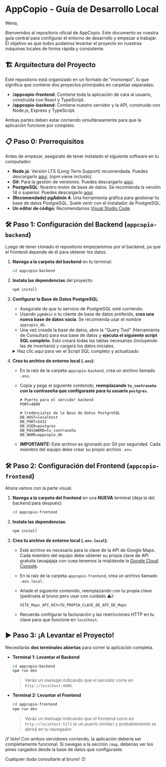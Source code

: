 # AppCopio  - Guía de Desarrollo Local
Wena,

Bienvenidos al repositorio oficial de AppCopio. Este documento es nuestra guía central para configurar el entorno de desarrollo y empezar a trabajar. El objetivo es que todos podamos levantar el proyecto en nuestras máquinas locales de forma rápida y consistente.

## 🏗️ Arquitectura del Proyecto

Este repositorio está organizado en un formato de "monorepo", lo que significa que contiene dos proyectos principales en carpetas separadas:

-   **/appcopio-frontend**: Contiene toda la aplicación de cara al usuario, construida con React y TypeScript.
-   **/appcopio-backend**: Contiene nuestro servidor y la API, construido con Node.js, Express y TypeScript.

Ambas partes deben estar corriendo simultáneamente para que la aplicación funcione por completo.

## 📋 Paso 0: Prerrequisitos

Antes de empezar, asegúrate de tener instalado el siguiente software en tu computador:

-   **Node.js**: Versión LTS (Long-Term Support) recomendada. Puedes descargarlo [aquí](https://nodejs.org/). (npm viene incluido).
-   **Git**: Para la gestión de versiones. Puedes descargarlo [aquí](https://git-scm.com/).
-   **PostgreSQL**: Nuestro motor de base de datos. Se recomienda la versión 14 o superior. Puedes descargarlo [aquí](https://www.postgresql.org/download/).
-   **(Recomendado) pgAdmin 4**: Una herramienta gráfica para gestionar tu base de datos PostgreSQL. Suele venir con el instalador de PostgreSQL.
-   **Un editor de código**: Recomendamos [Visual Studio Code](https://code.visualstudio.com/).

## 🛠️ Paso 1: Configuración del Backend (`appcopio-backend`)


Luego de tener clonado el repositorio empezaremos por el backend, ya que el frontend depende de él para obtener los datos.

1.  **Navega a la carpeta del backend** en tu terminal:
    ```bash
    cd appcopio-backend
    ```

2.  **Instala las dependencias** del proyecto:
    ```bash
    npm install
    ```

3.  **Configurar la Base de Datos PostgreSQL**:
    * Asegúrate de que tu servicio de PostgreSQL esté corriendo.
    * Usando `pgAdmin` o tu cliente de base de datos preferido, **crea una nueva base de datos vacía**. Se recomienda usar el nombre `appcopio_db`.
    * Una vez creada la base de datos, abre la "Query Tool" (Herramienta de Consultas) para esa base de datos y **ejecuta el siguiente script SQL completo**. Esto creará todas las tablas necesarias (incluyendo las de inventario) y cargará los datos iniciales.

    <details>
    <summary>Haz clic aquí para ver el Script SQL completo y actualizado</summary>

    ```sql
    -- Eliminación en orden para evitar errores de dependencia
	DROP TABLE IF EXISTS CenterInventories;
	DROP TABLE IF EXISTS Products;
	DROP TABLE IF EXISTS Incidents;
	DROP TABLE IF EXISTS Users;
	DROP TABLE IF EXISTS InventoryLog;
	DROP TABLE IF EXISTS Centers;
	DROP TABLE IF EXISTS Roles;
	
	
	-- Tabla de Roles
	CREATE TABLE Roles (
	    role_id SERIAL PRIMARY KEY,
	    role_name VARCHAR(50) UNIQUE NOT NULL
	);
	
	INSERT INTO Roles (role_name) VALUES ('Emergencias'), ('Encargado');
	
	-- Tabla de Centros
	CREATE TABLE Centers (
	    center_id VARCHAR(10) PRIMARY KEY,
	    name VARCHAR(255) NOT NULL,
	    address VARCHAR(255),
	    type VARCHAR(50) NOT NULL CHECK (type IN ('Acopio', 'Albergue')),
	    capacity INT DEFAULT 0,
	    is_active BOOLEAN DEFAULT FALSE,
	    latitude DECIMAL(9, 6),
	    longitude DECIMAL(9, 6),
	    created_at TIMESTAMP WITH TIME ZONE DEFAULT CURRENT_TIMESTAMP,
	    updated_at TIMESTAMP WITH TIME ZONE DEFAULT CURRENT_TIMESTAMP
	);
	
	-- Centros de ejemplo
	INSERT INTO Centers (center_id, name, address, type, capacity, is_active, latitude, longitude) VALUES
	('C001', 'Gimnasio Municipal Playa Ancha', 'Av. Playa Ancha 123', 'Albergue', 150, false, -33.036100, -71.606700),
	('C002', 'Liceo Bicentenario Valparaíso', 'Calle Independencia 456', 'Acopio', 0, true, -33.045800, -71.619700),
	('C003', 'Sede Vecinal Cerro Cordillera', 'Pasaje Esmeralda 789', 'Acopio', 0, false, -33.039500, -71.628500);
	
	-- Tabla de Usuarios
	CREATE TABLE Users (
	    user_id SERIAL PRIMARY KEY,
	    username VARCHAR(100) UNIQUE NOT NULL,
	    password_hash VARCHAR(255) NOT NULL,
	    email VARCHAR(100) UNIQUE,
	    role_id INT NOT NULL REFERENCES Roles(role_id),
	    center_id VARCHAR(10),
	    created_at TIMESTAMP WITH TIME ZONE DEFAULT CURRENT_TIMESTAMP,
	    FOREIGN KEY (center_id) REFERENCES Centers(center_id) ON DELETE SET NULL
	);
	
	-- Usuarios de ejemplo
	INSERT INTO Users (username, password_hash, email, role_id, center_id)
	VALUES 
	('admin_jrojas', 'temporal123', 'jrojas@admin.cl', 1, NULL),
	('admin_sofia', 'temporal456', 'sofia@admin.cl', 1, NULL);
	
	-- Tabla de Productos
	CREATE TABLE Products (
	    item_id SERIAL PRIMARY KEY,
	    name VARCHAR(255) UNIQUE NOT NULL,
	    category VARCHAR(100) NOT NULL,
	    description TEXT
	);
	
	-- Productos de ejemplo
	INSERT INTO Products (name, category) VALUES
	('Agua Embotellada 1.5L', 'Alimentos y Bebidas'),
	('Frazadas (1.5 plazas)', 'Ropa de Cama y Abrigo'),
	('Pañales para Adultos (Talla M)', 'Higiene Personal'),
	('Pañales para Niños (Talla G)', 'Higiene Personal'),
	('Comida para Mascotas (Perro)', 'Mascotas'),
	('Conservas (Atún, Legumbres)', 'Alimentos y Bebidas');
	
	-- Tabla de Inventario por Centro
	CREATE TABLE CenterInventories (
	    center_inventory_id SERIAL PRIMARY KEY,
	    center_id VARCHAR(10) NOT NULL,
	    item_id INT NOT NULL,
	    quantity INT NOT NULL CHECK (quantity >= 0),
	    last_updated_at TIMESTAMP WITH TIME ZONE DEFAULT CURRENT_TIMESTAMP,
	    FOREIGN KEY (center_id) REFERENCES Centers(center_id) ON DELETE CASCADE,
	    FOREIGN KEY (item_id) REFERENCES Products(item_id) ON DELETE CASCADE,
	    UNIQUE (center_id, item_id)
	);
	
	-- Inventario de ejemplo
	INSERT INTO CenterInventories (center_id, item_id, quantity) VALUES
	('C002', 1, 200),
	('C002', 2, 150);
	
	-- Tabla de Incidencias
	CREATE TABLE Incidents (
	    incident_id SERIAL PRIMARY KEY,
	    description TEXT NOT NULL,
	    status VARCHAR(20) NOT NULL DEFAULT 'pendiente', -- 'pendiente', 'aceptada', 'rechazada'
	    registered_at TIMESTAMP NOT NULL DEFAULT NOW(),
	    resolved_at TIMESTAMP,
	    resolution_comment TEXT,
	    resolved_by INTEGER REFERENCES Users(user_id),
	    center_id VARCHAR(10) NOT NULL REFERENCES Centers(center_id),
	    assigned_to INTEGER REFERENCES Users(user_id)
	);
	
	-- Incidencia de ejemplo
	INSERT INTO Incidents (description, status, registered_at, center_id, assigned_to)
	VALUES ('Falta urgente de agua potable para 50 personas', 'pendiente', NOW(), 'C001', NULL);
	
	CREATE TABLE InventoryLog (
		log_id SERIAL PRIMARY KEY,
		center_id VARCHAR(10) NOT NULL REFERENCES Centers(center_id),
		product_name TEXT,
		quantity INT,
		action_type TEXT CHECK (action_type IN ('add', 'edit', 'delete')),
		created_at TIMESTAMP WITH TIME ZONE DEFAULT CURRENT_TIMESTAMP
	);
	
	
	-- Confirmación
	SELECT 'Todas las tablas han sido creadas e inicializadas'
    ```
    </details>

4.  **Crea tu archivo de entorno local (`.env`)**:
    * En la raíz de la carpeta `appcopio-backend`, crea un archivo llamado `.env`.
    * Copia y pega el siguiente contenido, **reemplazando `tu_contraseña` con la contraseña que configuraste para tu usuario `postgres`**.

        ```env
        # Puerto para el servidor backend
        PORT=4000

        # Credenciales de la Base de Datos PostgreSQL
        DB_HOST=localhost
        DB_PORT=5432
        DB_USER=postgres
        DB_PASSWORD=tu_contraseña
        DB_NAME=appcopio_db
        ```
    * **IMPORTANTE:** Este archivo es ignorado por Git por seguridad. Cada miembro del equipo debe crear su propio archivo `.env`.

## 🛠️ Paso 2: Configuración del Frontend (`appcopio-frontend`)

Ahora vamos con la parte visual.

1.  **Navega a la carpeta del frontend** en una **NUEVA** terminal (deja la del backend para después):
    ```bash
    cd appcopio-frontend
    ```
2.  **Instala las dependencias**:
    ```bash
    npm install
    ```
3.  **Crea tu archivo de entorno local (`.env.local`)**:
    * Este archivo es necesario para la clave de la API de Google Maps. Cada miembro del equipo debe obtener su propia clave de API gratuita (wuajajaja con cuea tenemos la mia)desde la [Google Cloud Console](https://console.cloud.google.com/).
    * En la raíz de la carpeta `appcopio-frontend`, crea un archivo llamado `.env.local`.
    * Añade el siguiente contenido, reemplazando con tu propia clave (pedirsela al bruno pero usar con cuidado ⚠):

        ```env
        VITE_Maps_API_KEY=TU_PROPIA_CLAVE_DE_API_DE_Maps
        ```
    * Recuerda configurar la facturación y las restricciones HTTP en tu clave para que funcione en `localhost`.

## ▶️ Paso 3: ¡A Levantar el Proyecto!

Necesitarás **dos terminales abiertas** para correr la aplicación completa.

* **Terminal 1: Levantar el Backend**
    ```bash
    cd appcopio-backend
    npm run dev
    ```
    > Verás un mensaje indicando que el servidor corre en `http://localhost:4000`.

* **Terminal 2: Levantar el Frontend**
    ```bash
    cd appcopio-frontend
    npm run dev
    ```
    > Verás un mensaje indicando que el frontend corre en `http://localhost:5173` (o un puerto similar) y probablemente se abrirá en tu navegador.

¡Y listo! Con ambos servidores corriendo, la aplicación debería ser completamente funcional. Si navegas a la sección `/map`, deberías ver los pines cargados desde la base de datos que configuraste.

Cualquier duda consultarle al bruno! :D
